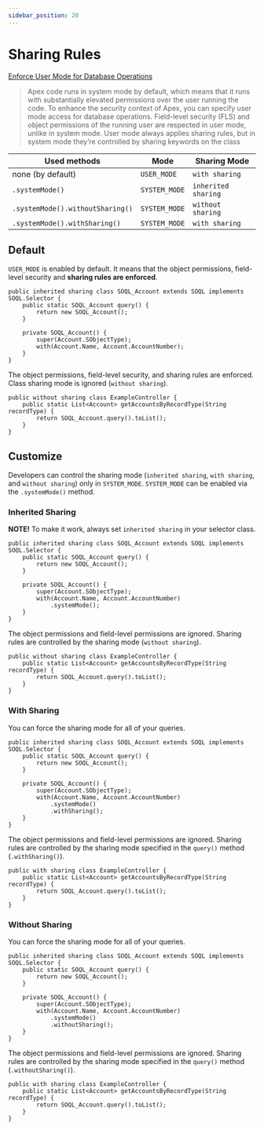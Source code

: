 ```yaml
---
sidebar_position: 20
---
```


# Sharing Rules

[Enforce User Mode for Database Operations](https://developer.salesforce.com/docs/atlas.en-us.apexcode.meta/apexcode/apex_classes_enforce_usermode.htm)

> Apex code runs in system mode by default, which means that it runs with substantially elevated permissions over the user running the code. To enhance the security context of Apex, you can specify user mode access for database operations. Field-level security (FLS) and object permissions of the running user are respected in user mode, unlike in system mode. User mode always applies sharing rules, but in system mode they’re controlled by sharing keywords on the class

Used methods | Mode | Sharing Mode
------------ | ---- | --------------
none (by default) | `USER_MODE` | `with sharing`
`.systemMode()` | `SYSTEM_MODE` | `inherited sharing`
`.systemMode().withoutSharing()` | `SYSTEM_MODE` | `without sharing`
`.systemMode().withSharing()` | `SYSTEM_MODE` | `with sharing`

## Default

`USER_MODE` is enabled by default. It means that the object permissions, field-level security and **sharing rules are enforced**.

```apex title="SOQL_Account.cls"
public inherited sharing class SOQL_Account extends SOQL implements SOQL.Selector {
    public static SOQL_Account query() {
        return new SOQL_Account();
    }

    private SOQL_Account() {
        super(Account.SObjectType);
        with(Account.Name, Account.AccountNumber);
    }
}
```

The object permissions, field-level security, and sharing rules are enforced. Class sharing mode is ignored (`without sharing`).

```apex title="ExampleController.cls"
public without sharing class ExampleController {
    public static List<Account> getAccountsByRecordType(String recordType) {
        return SOQL_Account.query().toList();
    }
}
```

## Customize

Developers can control the sharing mode (`inherited sharing`, `with sharing`, and `without sharing`) only in `SYSTEM_MODE`.
`SYSTEM_MODE` can be enabled via the `.systemMode()` method.

### Inherited Sharing

**NOTE!** To make it work, always set `inherited sharing` in your selector class.

```apex title="SOQL_Account.cls"
public inherited sharing class SOQL_Account extends SOQL implements SOQL.Selector {
    public static SOQL_Account query() {
        return new SOQL_Account();
    }

    private SOQL_Account() {
        super(Account.SObjectType);
        with(Account.Name, Account.AccountNumber)
            .systemMode();
    }
}
```

The object permissions and field-level permissions are ignored. Sharing rules are controlled by the sharing mode (`without sharing`).

```apex title="ExampleController.cls"
public without sharing class ExampleController {
    public static List<Account> getAccountsByRecordType(String recordType) {
        return SOQL_Account.query().toList();
    }
}
```

### With Sharing

You can force the sharing mode for all of your queries.

```apex title="SOQL_Account.cls"
public inherited sharing class SOQL_Account extends SOQL implements SOQL.Selector {
    public static SOQL_Account query() {
        return new SOQL_Account();
    }

    private SOQL_Account() {
        super(Account.SObjectType);
        with(Account.Name, Account.AccountNumber)
            .systemMode()
            .withSharing();
    }
}
```

The object permissions and field-level permissions are ignored. Sharing rules are controlled by the sharing mode specified in the `query()` method (`.withSharing()`).

```apex title="ExampleController.cls"
public with sharing class ExampleController {
    public static List<Account> getAccountsByRecordType(String recordType) {
        return SOQL_Account.query().toList();
    }
}
```


### Without Sharing

You can force the sharing mode for all of your queries.

```apex title="SOQL_Account.cls"
public inherited sharing class SOQL_Account extends SOQL implements SOQL.Selector {
    public static SOQL_Account query() {
        return new SOQL_Account();
    }

    private SOQL_Account() {
        super(Account.SObjectType);
        with(Account.Name, Account.AccountNumber)
            .systemMode()
            .withoutSharing();
    }
}
```

The object permissions and field-level permissions are ignored. Sharing rules are controlled by the sharing mode specified in the `query()` method (`.withoutSharing()`).

```apex title="ExampleController.cls"
public with sharing class ExampleController {
    public static List<Account> getAccountsByRecordType(String recordType) {
        return SOQL_Account.query().toList();
    }
}
```

